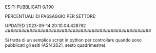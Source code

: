 ESITI PUBBLICATI 0/190 

PERCENTUALI DI PASSAGGIO PER SETTORE:

UPDATED 2023-09-14 20:10:04.428762
###################################################### 

Si tratta di un semplice script in python per controllare quando sono pubblicati gli esiti (ASN 2021, sesto quadrimestre).

